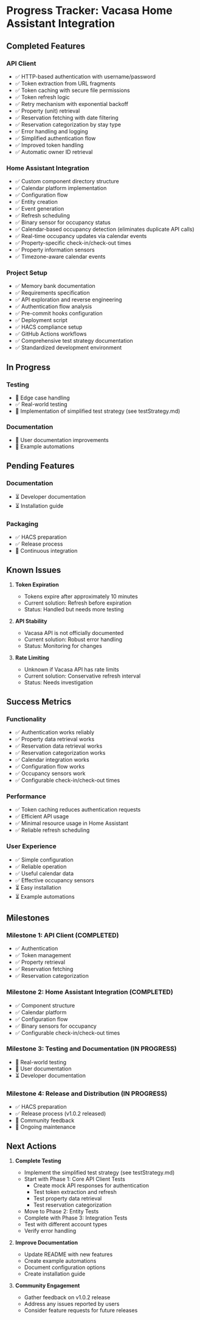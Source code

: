 # Progress Tracker: Vacasa Home Assistant Integration

## Completed Features

### API Client
- ✅ HTTP-based authentication with username/password
- ✅ Token extraction from URL fragments
- ✅ Token caching with secure file permissions
- ✅ Token refresh logic
- ✅ Retry mechanism with exponential backoff
- ✅ Property (unit) retrieval
- ✅ Reservation fetching with date filtering
- ✅ Reservation categorization by stay type
- ✅ Error handling and logging
- ✅ Simplified authentication flow
- ✅ Improved token handling
- ✅ Automatic owner ID retrieval

### Home Assistant Integration
- ✅ Custom component directory structure
- ✅ Calendar platform implementation
- ✅ Configuration flow
- ✅ Entity creation
- ✅ Event generation
- ✅ Refresh scheduling
- ✅ Binary sensor for occupancy status
- ✅ Calendar-based occupancy detection (eliminates duplicate API calls)
- ✅ Real-time occupancy updates via calendar events
- ✅ Property-specific check-in/check-out times
- ✅ Property information sensors
- ✅ Timezone-aware calendar events

### Project Setup
- ✅ Memory bank documentation
- ✅ Requirements specification
- ✅ API exploration and reverse engineering
- ✅ Authentication flow analysis
- ✅ Pre-commit hooks configuration
- ✅ Deployment script
- ✅ HACS compliance setup
- ✅ GitHub Actions workflows
- ✅ Comprehensive test strategy documentation
- ✅ Standardized development environment

## In Progress

### Testing
- 🔄 Edge case handling
- ✅ Real-world testing
- 🔄 Implementation of simplified test strategy (see testStrategy.md)

### Documentation
- 🔄 User documentation improvements
- 🔄 Example automations

## Pending Features

### Documentation
- ⏳ Developer documentation
- ⏳ Installation guide

### Packaging
- ✅ HACS preparation
- ✅ Release process
- 🔄 Continuous integration

## Known Issues

1. **Token Expiration**
   - Tokens expire after approximately 10 minutes
   - Current solution: Refresh before expiration
   - Status: Handled but needs more testing

2. **API Stability**
   - Vacasa API is not officially documented
   - Current solution: Robust error handling
   - Status: Monitoring for changes

3. **Rate Limiting**
   - Unknown if Vacasa API has rate limits
   - Current solution: Conservative refresh interval
   - Status: Needs investigation

## Success Metrics

### Functionality
- ✅ Authentication works reliably
- ✅ Property data retrieval works
- ✅ Reservation data retrieval works
- ✅ Reservation categorization works
- ✅ Calendar integration works
- ✅ Configuration flow works
- ✅ Occupancy sensors work
- ✅ Configurable check-in/check-out times

### Performance
- ✅ Token caching reduces authentication requests
- ✅ Efficient API usage
- ✅ Minimal resource usage in Home Assistant
- ✅ Reliable refresh scheduling

### User Experience
- ✅ Simple configuration
- ✅ Reliable operation
- ✅ Useful calendar data
- ✅ Effective occupancy sensors
- ⏳ Easy installation
- ⏳ Example automations

## Milestones

### Milestone 1: API Client (COMPLETED)
- ✅ Authentication
- ✅ Token management
- ✅ Property retrieval
- ✅ Reservation fetching
- ✅ Reservation categorization

### Milestone 2: Home Assistant Integration (COMPLETED)
- ✅ Component structure
- ✅ Calendar platform
- ✅ Configuration flow
- ✅ Binary sensors for occupancy
- ✅ Configurable check-in/check-out times

### Milestone 3: Testing and Documentation (IN PROGRESS)
- 🔄 Real-world testing
- 🔄 User documentation
- ⏳ Developer documentation

### Milestone 4: Release and Distribution (IN PROGRESS)
- ✅ HACS preparation
- ✅ Release process (v1.0.2 released)
- 🔄 Community feedback
- 🔄 Ongoing maintenance

## Next Actions

1. **Complete Testing**
   - Implement the simplified test strategy (see testStrategy.md)
   - Start with Phase 1: Core API Client Tests
     - Create mock API responses for authentication
     - Test token extraction and refresh
     - Test property data retrieval
     - Test reservation categorization
   - Move to Phase 2: Entity Tests
   - Complete with Phase 3: Integration Tests
   - Test with different account types
   - Verify error handling

2. **Improve Documentation**
   - Update README with new features
   - Create example automations
   - Document configuration options
   - Create installation guide

3. **Community Engagement**
   - Gather feedback on v1.0.2 release
   - Address any issues reported by users
   - Consider feature requests for future releases
